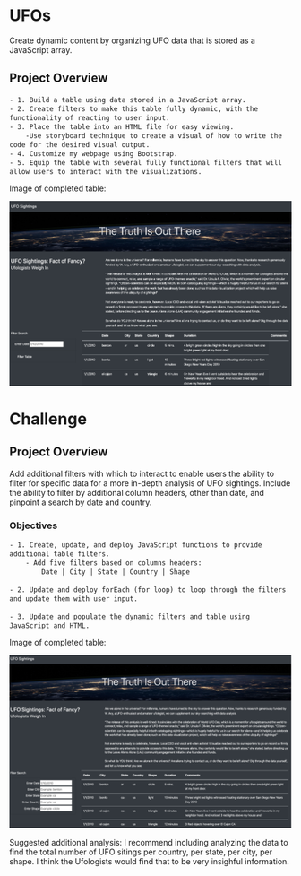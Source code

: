 # UFOs
Create dynamic content by organizing UFO data that is stored as a JavaScript array.

## Project Overview

	- 1. Build a table using data stored in a JavaScript array. 
	- 2. Create filters to make this table fully dynamic, with the functionality of reacting to user input.
	- 3. Place the table into an HTML file for easy viewing.
		-Use storyboard technique to create a visual of how to write the code for the desired visual output.
	- 4. Customize my webpage using Bootstrap.
	- 5. Equip the table with several fully functional filters that will allow users to interact with the visualizations.

Image of completed table:

![alt text](https://github.com/Al-Huneidi/UFOs/blob/master/Screenshots/Interactive%20UFO%20web%20page.png)


# Challenge

## Project Overview
Add additional filters with which to interact to enable users the ability to filter for specific data for a more in-depth analysis of UFO sightings.  Include the ability to filter by additional column headers, other than date, and pinpoint a search by date and country.

### Objectives
	- 1. Create, update, and deploy JavaScript functions to provide additional table filters.
		- Add five filters based on columns headers:
			Date | City | State | Country | Shape
	
	- 2. Update and deploy forEach (for loop) to loop through the filters and update them with user input.
	
	- 3. Update and populate the dynamic filters and table using JavaScript and HTML.

Image of completed table:

![alt text](https://github.com/Al-Huneidi/UFOs/blob/master/Screenshots/Challenge.png)

Suggested additional analysis:
I recommend including analyzing the data to find the total number of UFO sitings per country, per state, per city, per shape.  I think the Ufologists would find that to be very insighful information.
